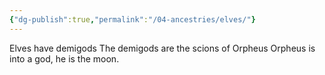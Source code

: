 ```yaml
---
{"dg-publish":true,"permalink":"/04-ancestries/elves/"}
---
```


Elves have demigods
The demigods are the scions of Orpheus
Orpheus is into a god, he is the moon.
